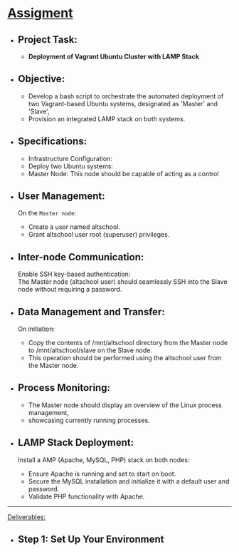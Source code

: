 # [Assigment]()
- ## Project Task: 
  - **Deployment of Vagrant Ubuntu Cluster with LAMP Stack**

- ## Objective:
  - Develop a bash script to orchestrate the automated deployment of two Vagrant-based Ubuntu systems, designated as 'Master' and 'Slave',
  - Provision an integrated LAMP stack on both systems.

- ## Specifications:
  - Infrastructure Configuration:
  - Deploy two Ubuntu systems:
  - Master Node: This node should be capable of acting as a control

- ## User Management:
     On the `Master node`:
  - Create a user named altschool.
  - Grant altschool user root (superuser) privileges.

- ## Inter-node Communication:
     Enable SSH key-based authentication:      
     The Master node (altschool user) should seamlessly SSH into the Slave node without requiring a password.

- ## Data Management and Transfer:
     On initiation:
  - Copy the contents of /mnt/altschool directory from the Master node to /mnt/altschool/slave on the Slave node.
  - This operation should be performed using the altschool user from the Master node.

- ## Process Monitoring:
  - The Master node should display an overview of the Linux process management,
  - showcasing currently running processes.

- ## LAMP Stack Deployment:
     Install a AMP (Apache, MySQL, PHP) stack on both nodes:
  - Ensure Apache is running and set to start on boot.
  - Secure the MySQL installation and initialize it with a default user and password.
  - Validate PHP functionality with Apache.

---
[Deliverables:]()

- ## Step 1: Set Up Your Environment














